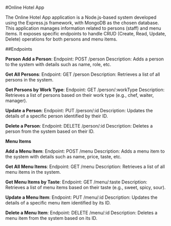 #Online Hotel App

The Online Hotel App application is a Node.js-based system developed using the Express.js framework, with MongoDB as the chosen database. This application manages information related to persons (staff) and menu items. It exposes specific endpoints to handle CRUD (Create, Read, Update, Delete) operations for both persons and menu items.

##Endpoints

**Person**
**Add a Person**:
    Endpoint: POST /person
    Description: Adds a person to the system with details such as name, role, etc.

**Get All Persons**:
   Endpoint: GET /person
   Description: Retrieves a list of all persons in the system.
   
**Get Persons by Work Type**:
    Endpoint: GET /person/:workType
    Description: Retrieves a list of persons based on their work type (e.g., chef,         waiter, manager).
    
**Update a Person**:
    Endpoint: PUT /person/:id
    Description: Updates the details of a specific person identified by their ID.
    
**Delete a Person**:
    Endpoint: DELETE /person/:id
    Description: Deletes a person from the system based on their ID.

**Menu Items**

 **Add a Menu Item**:
     Endpoint: POST /menu
     Description: Adds a menu item to the system with details such as name, price,          taste, etc.

 **Get All Menu Items**:
     Endpoint: GET /menu
     Description: Retrieves a list of all menu items in the system.

 **Get Menu Items by Taste**:
     Endpoint: GET /menu/:taste
     Description: Retrieves a list of menu items based on their taste (e.g., sweet,         spicy, sour).

**Update a Menu Item**:
    Endpoint: PUT /menu/:id
    Description: Updates the details of a specific menu item identified by its ID.

**Delete a Menu Item**:
    Endpoint: DELETE /menu/:id
    Description: Deletes a menu item from the system based on its ID.




    
